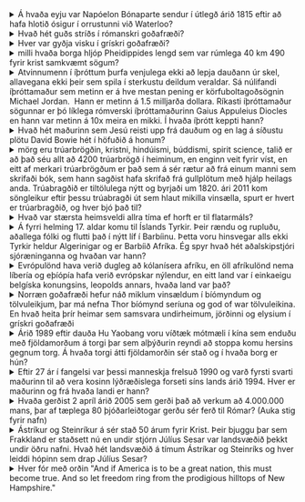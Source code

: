 <details>
<summary>Á hvaða eyju var Napóelon Bónaparte sendur í útlegð árið 1815 eftir að hafa hlotið ósigur í orrustunni við Waterloo?</summary>
St. Helene Valdi
</details>

<details>
<summary>Hvað hét guðs stríðs í rómanskri goðafræði?</summary>
Mars Halli
</details>

<details>
<summary>Hver var gyðja visku í grískri goðafræði?</summary>
Athena Halli
</details>

<details>
<summary>milli hvaða borga hljóp Pheidippides lengd sem var rúmlega 40 km 490 fyrir krist samkvæmt sögum?</summary>
Marathon og Athenu Halli
</details>

<details>
<summary>Atvinnumenn í íþróttum þurfa venjulega ekki að lepja dauðann úr skel, allavegana ekki þeir sem spila í sterkustu deildum veraldar. Sá núlifandi íþróttamaður sem metinn er á hve mestan pening er körfuboltagoðsögnin Michael Jordan.  Hann er metinn á 1.5 milljarða dollara. Ríkasti íþróttamaður sögunnar er þó líklega rómverski íþróttamaðurinn Gaius Appuleius Diocles en hann var metinn á 10x meira en mikki. Í hvaða íþrótt keppti hann?</summary>
Hestvagnkappreiðum (Kappreiðum Jói
</details>

<details>
<summary>Hvað hét maðurinn sem Jesú reisti upp frá dauðum og en lag á síðustu plötu David Bowie hét í höfuðið á honum?</summary>
Lazarus Jói
</details>

<details>
<summary>mörg eru trúarbrögðin, kristni, hindúismi, búddismi, spirit science, talið er að það séu allt að 4200 trúarbrögð í heiminum, en enginn veit fyrir víst, en eitt af merkari trúarbrögðum er það sem á sér rætur að frá einum manni sem skrifaði bók, sem hann sagðist hafa skrifað frá gullplötum með hjálp heilags anda. Trúabragðið er tiltölulega nýtt og byrjaði um 1820. ári 2011 kom söngleikur eftir þessu trúabragði út sem hlaut mikilla vinsælla, spurt er hvert er trúarbragðið, og hver bjó það til?</summary>
mormonism, joseph smith Halli
</details>

<details>
<summary>Hvað var stærsta heimsveldi allra tíma ef horft er til flatarmáls?</summary>
Bretland Hugi
</details>

<details>
<summary>Á fyrri helming 17. aldar komu til Íslands Tyrkir. Þeir rændu og rupluðu, aðallega fólki og flutti það í nýtt líf í Barbíinu. Þetta voru hinsvegar alls ekki Tyrkir heldur Algerinigar og er Barbíið Afríka. Ég spyr hvað hét aðalskipstjóri sjóræninganna og hvaðan var hann?</summary>
Jan Janszoon og Hollenskur Valdi
</details>

<details>
<summary>Evrópulönd hava verið dugleg að kólanísera afríku, en öll afríkulönd nema líbería og eþíópía hafa verið evrópskar nýlendur, en eitt land var í einkaeigu belgíska konungsins, leopolds annars, hvaða land var það?</summary>
Kongó Halli
</details>

<details>
<summary>Norræn goðafræði hefur náð miklum vinsældum í bíómyndum og tölvuleikjum, þar má nefna Thor bíómynd seríuna og god of war tölvuleikina. En hvað heita þrír heimar sem samsvara undirheimum, jörðinni og elysium í grískri goðafræði</summary>
Niflheimar, Miðgarður og Ásgarður Halli
</details>

<details>
<summary>Árið 1989 eftir dauða Hu Yaobang voru víðtæk mótmæli í kína sem enduðu með fjöldamorðum á torgi þar sem alþýðurin reyndi að stoppa komu hersins gegnum torg. Á hvaða torgi átti fjöldamorðin sér stað og í hvaða borg er hún?</summary>
Tienamen square (torg hins himneska friðar) og Bejing (Peking) Halli
</details>

<details>
<summary>Eftir 27 ár í fangelsi var þessi manneskja frelsuð 1990 og varð fyrsti svarti maðurinn til að vera kosinn lýðræðislega forseti síns lands árið 1994. Hver er maðurinn og frá hvaða landi er hann?</summary>
Nelson Mandela, Suður Afríka Halli
</details>

<details>
<summary>Hvaða gerðist 2 apríl árið 2005 sem gerði það að verkum að 4.000.000 mans, þar af tæplega 80 þjóðarleiðtogar gerðu sér ferð til Rómar? (Auka stig fyrir nafn)</summary>
Jarðarför páls páfa Halli
</details>

<details>
<summary>Ástríkur og Steinríkur á sér stað 50 árum fyrir Krist. Þeir bjuggu þar sem Frakkland er staðsett nú en undir stjórn Júlíus Sesar var landsvæðið þekkt undir öðru nafni. Hvað hét landsvæðið á tímum Ástríkar og Steinríks og hver leiddi hópinn sem drap Júlíus Sesar?</summary>
Gallía, Brútus Halli
</details>

<details>
<summary>Hver fór með orðin "And if America is to be a great nation, this must become true. And so let freedom ring from the prodigious hilltops of New Hampshire."</summary>
Martin Luther King Halli
</details>
